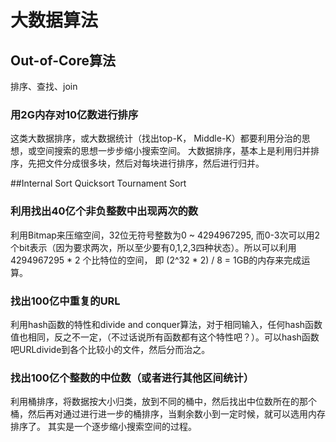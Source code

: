 # 大数据算法


## Out-of-Core算法
排序、查找、join
### 用2G内存对10亿数进行排序
这类大数据排序，或大数据统计（找出top-K， Middle-K）都要利用分治的思想，或空间搜索的思想一步步缩小搜索空间。
大数据排序，基本上是利用归并排序，先把文件分成很多块，然后对每块进行排序，然后进行归并。

##Internal Sort
Quicksort 
Tournament Sort

### 利用找出40亿个非负整数中出现两次的数
 利用Bitmap来压缩空间，32位无符号整数为0 ~ 4294967295, 而0-3次可以用2个bit表示（因为要求两次，所以至少要有0,1,2,3四种状态）。所以可以利用4294967295 * 2 个比特位的空间， 即 (2^32 * 2) / 8 = 1GB的内存来完成运算。 
 
 ### 找出100亿中重复的URL
 利用hash函数的特性和divide and conquer算法，对于相同输入，任何hash函数值也相同，反之不一定，（不过话说所有函数都有这个特性吧？）。可以hash函数吧URLdivide到各个比较小的文件，然后分而治之。

### 找出100亿个整数的中位数（或者进行其他区间统计）
利用桶排序，将数据按大小归类，放到不同的桶中，然后找出中位数所在的那个桶，然后再对通过进行进一步的桶排序，当剩余数小到一定时候，就可以选用内存排序了。
其实是一个逐步缩小搜索空间的过程。

